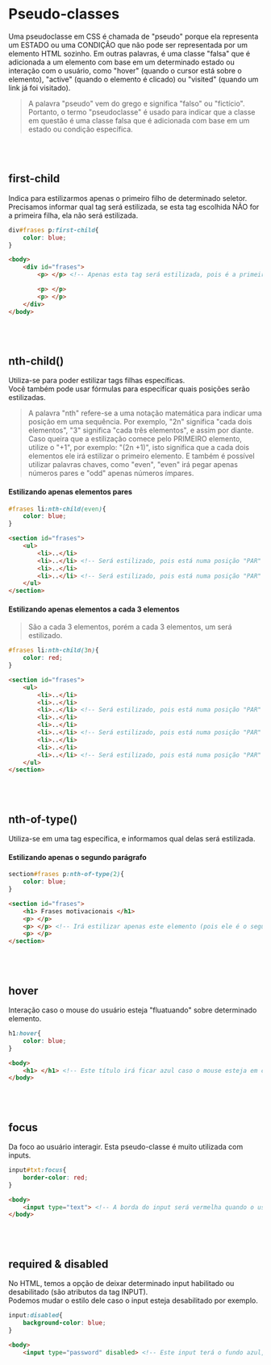 # Pseudo-classes
Uma pseudoclasse em CSS é chamada de "pseudo" porque ela representa um ESTADO ou uma CONDIÇÃO que não pode ser representada por um elemento HTML sozinho. Em outras palavras, é uma classe "falsa" que é adicionada a um elemento com base em um determinado estado ou interação com o usuário, como "hover" (quando o cursor está sobre o elemento), "active" (quando o elemento é clicado) ou "visited" (quando um link já foi visitado).

>A palavra "pseudo" vem do grego e significa "falso" ou "fictício". Portanto, o termo "pseudoclasse" é usado para indicar que a classe em questão é uma classe falsa que é adicionada com base em um estado ou condição específica.

</br>
</br>

## first-child
Indica para estilizarmos apenas o primeiro filho de determinado seletor. 
Precisamos informar qual tag será estilizada, se esta tag escolhida NÃO for a primeira filha, ela não será estilizada. 

```css
div#frases p:first-child{
    color: blue;
}
```
```html
<body>
    <div id="frases">
        <p> </p> <!-- Apenas esta tag será estilizada, pois é a primeira filha do seletor div#frases-->

        <p> </p>
        <p> </p>
    </div>
</body>
```

</br>
</br>
        

## nth-child()
Utiliza-se para poder estilizar tags filhas específicas. </br>
Você também pode usar fórmulas para especifícar quais posições serão estilizadas.
> A palavra "nth"  refere-se a uma notação matemática para indicar uma posição em uma sequência. Por exemplo, "2n" significa "cada dois elementos", "3" significa "cada três elementos", e assim por diante. Caso queira que a estilização comece pelo PRIMEIRO elemento, utilize o "+1", por exemplo: "(2n +1)", isto significa que a cada dois elementos ele irá estilizar o primeiro elemento. E também é possível utilizar palavras chaves, como "even", "even" irá pegar apenas números pares e "odd" apenas números ímpares.

#### Estilizando apenas elementos __pares__
```css
#frases li:nth-child(even){
    color: blue;
}
```
```html
<section id="frases">
    <ul>
        <li>..</li>
        <li>..</li> <!-- Será estilizado, pois está numa posição "PAR" -->
        <li>..</li>
        <li>..</li> <!-- Será estilizado, pois está numa posição "PAR" -->
    </ul>
</section>
```
#### Estilizando apenas elementos a cada 3 elementos
> São a cada 3 elementos, porém a cada 3 elementos, um será estilizado.

```css
#frases li:nth-child(3n){
    color: red;
}
```
```html
<section id="frases">
    <ul>
        <li>..</li>
        <li>..</li>
        <li>..</li> <!-- Será estilizado, pois está numa posição "PAR" -->
        <li>..</li>
        <li>..</li>
        <li>..</li> <!-- Será estilizado, pois está numa posição "PAR" -->
        <li>..</li>
        <li>..</li>
        <li>..</li> <!-- Será estilizado, pois está numa posição "PAR" -->
    </ul>
</section>
``` 

</br>
</br>
        

## nth-of-type()
Utiliza-se em uma tag específica, e informamos qual delas será estilizada.

#### Estilizando apenas o segundo parágrafo
```css
section#frases p:nth-of-type(2){
    color: blue;
}
```
```html
<section id="frases">
    <h1> Frases motivacionais </h1>
    <p> </p> 
    <p> </p> <!-- Irá estilizar apenas este elemento (pois ele é o segundo P). -->
    <p> </p>
</section>
```

</br>
</br>

## hover
Interação caso o mouse do usuário esteja "fluatuando" sobre determinado elemento. 

```css
h1:hover{
    color: blue;
}
```
```html
<body>
    <h1> </h1> <!-- Este título irá ficar azul caso o mouse esteja em cima dele, "fluatuando" -->
</body>
```

</br>
</br>

## focus
Da foco ao usuário interagir. Esta pseudo-classe é muito utilizada com inputs. 

```css
input#txt:focus{
    border-color: red;
}
```
```html
<body>
    <input type="text"> <!-- A borda do input será vermelha quando o usuário interagir com ele -->
</body>
```

</br>
</br>

## required & disabled
No HTML, temos a opção de deixar determinado input habilitado ou desabilitado (são atributos da tag INPUT). </br>
Podemos mudar o estilo dele caso o input esteja desabilitado por exemplo. 

```css
input:disabled{
    background-color: blue;
}
```
```html
<body>
    <input type="password" disabled> <!-- Este input terá o fundo azul, pois está desabilitado -->
```
```